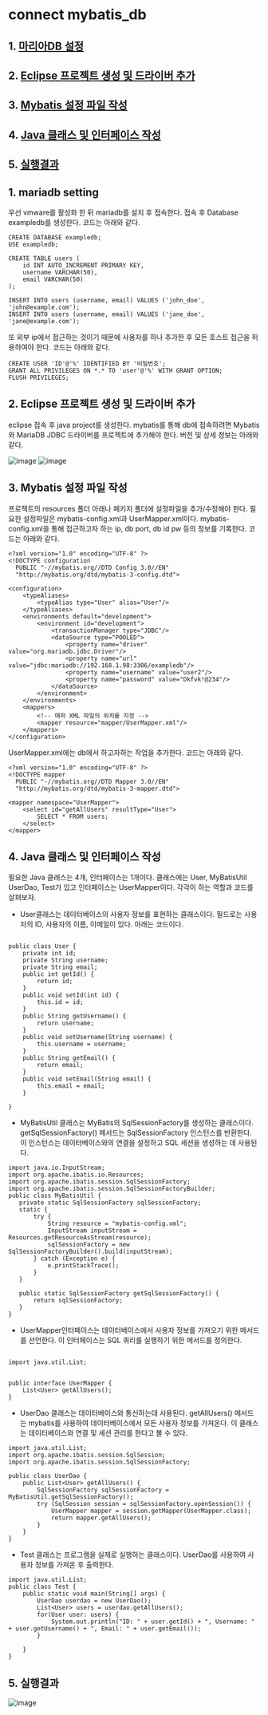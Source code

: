 # connect mybatis_db

## 1. [마리아DB 설정](#1-마리아db-설정)
## 2. [Eclipse 프로젝트 생성 및 드라이버 추가](#2-eclipse-프로젝트-생성-및-드라이버-추가)
## 3. [Mybatis 설정 파일 작성](#3-mybatis-설정-파일-작성)
## 4. [Java 클래스 및 인터페이스 작성](#4-java-클래스-및-인터페이스-작성)
## 5. [실행결과](#5-실행결과)


## 1.	mariadb setting
우선 vmware를 활성화 한 뒤 mariadb를 설치 후 접속한다. 
접속 후 Database exampledb를 생성한다. 코드는 아래와 같다.

```
CREATE DATABASE exampledb;
USE exampledb;

CREATE TABLE users (
    id INT AUTO_INCREMENT PRIMARY KEY,
    username VARCHAR(50),
    email VARCHAR(50)
);

INSERT INTO users (username, email) VALUES ('john_doe', 'john@example.com');
INSERT INTO users (username, email) VALUES ('jane_doe', 'jane@example.com');
```

또 외부 ip에서 접근하는 것이기 때문에 사용자를 하나 추가한 후 모든 호스트 접근을 허용하여야 한다. 코드는 아래와 같다.

```
CREATE USER 'ID'@'%' IDENTIFIED BY '비밀번호';
GRANT ALL PRIVILEGES ON *.* TO 'user'@'%' WITH GRANT OPTION;
FLUSH PRIVILEGES;
```


## 2.	Eclipse 프로젝트 생성 및 드라이버 추가
eclipse 접속 후 java project를 생성한다. mybatis를 통해 db에 접속하려면 Mybatis 와 MariaDB JDBC 드라이버를 프로젝트에 추가해야 한다. 
버전 및 상세 정보는 아래와 같다.
   
![image](https://github.com/auspicious0/connect_mybatis_db/assets/108572025/1d52e8e9-cf0c-4fc3-9208-201a412f28cb)
![image](https://github.com/auspicious0/connect_mybatis_db/assets/108572025/9b55337a-05b7-4301-b476-757b48036637)

## 3.	Mybatis 설정 파일 작성
프로젝트의 resources 폴더 아래나 페키지 폴더에 설정파일을 추가/수정해야 한다. 필요한 설정파일은 mybatis-config.xml과 UserMapper.xml이다. 
mybatis-config.xml을 통해 접근하고자 하는 ip, db port, db id pw 등의 정보를 기록한다. 
코드는 아래와 같다.

```
<?xml version="1.0" encoding="UTF-8" ?>
<!DOCTYPE configuration
  PUBLIC "-//mybatis.org//DTD Config 3.0//EN"
  "http://mybatis.org/dtd/mybatis-3-config.dtd">

<configuration>
    <typeAliases>
        <typeAlias type="User" alias="User"/>
    </typeAliases>
    <environments default="development">
        <environment id="development">
            <transactionManager type="JDBC"/>
            <dataSource type="POOLED">
                <property name="driver" value="org.mariadb.jdbc.Driver"/>
                <property name="url" value="jdbc:mariadb://192.168.1.98:3306/exampledb"/>
                <property name="username" value="user2"/>
                <property name="password" value="Dkfvk!@234"/>
            </dataSource>
        </environment>
    </environments>
    <mappers>
        <!-- 매퍼 XML 파일의 위치를 지정 -->
        <mapper resource="mapper/UserMapper.xml"/>
    </mappers>
</configuration>
```

UserMapper.xml에는 db에서 하고자하는 작업을 추가한다. 코드는 아래와 같다.

```
<?xml version="1.0" encoding="UTF-8" ?>
<!DOCTYPE mapper
  PUBLIC "-//mybatis.org//DTD Mapper 3.0//EN"
  "http://mybatis.org/dtd/mybatis-3-mapper.dtd">

<mapper namespace="UserMapper">
    <select id="getAllUsers" resultType="User">
        SELECT * FROM users;
    </select>
</mapper>

```

## 4.	Java 클래스 및 인터페이스 작성
필요한 Java 클래스는 4개, 인터페이스는 1개이다. 
클래스에는 User, MyBatisUtil UserDao, Test가 있고 인터페이스는 UserMapper이다. 
각각이 하는 역할과 코드를 살펴보자.

- User클래스는 데이터베이스의 사용자 정보를 표현하는 클래스이다. 필드로는 사용자의 ID, 사용자의 이름, 이메일이 있다.
아래는 코드이다. 

```

public class User {
	private int id;
	private String username;
	private String email;
	public int getId() {
		return id;
	}
	public void setId(int id) {
		this.id = id;
	}
	public String getUsername() {
		return username;
	}
	public void setUsername(String username) {
		this.username = username;
	}
	public String getEmail() {
		return email;
	}
	public void setEmail(String email) {
		this.email = email;
	}
	
}

```

- MyBatisUtil 클래스는 MyBatis의 SqlSessionFactory를 생성하는 클래스이다. 
getSqlSessionFactory() 메서드는 SqlSessionFactory 인스턴스를 반환한다. 이 인스턴스는 데이터베이스와의 연결을 설정하고 SQL 세션을 생성하는 데 사용된다.

 ```
import java.io.InputStream;
import org.apache.ibatis.io.Resources;
import org.apache.ibatis.session.SqlSessionFactory;
import org.apache.ibatis.session.SqlSessionFactoryBuilder;
public class MyBatisUtil {
    private static SqlSessionFactory sqlSessionFactory;
    static {
        try {
            String resource = "mybatis-config.xml";
            InputStream inputStream = Resources.getResourceAsStream(resource);
            sqlSessionFactory = new SqlSessionFactoryBuilder().build(inputStream);
        } catch (Exception e) {
            e.printStackTrace();
        }
    }

    public static SqlSessionFactory getSqlSessionFactory() {
        return sqlSessionFactory;
    }
}
```

- UserMapper인터페이스는 데이터베이스에서 사용자 정보를 가져오기 위한 메서드를 선언한다. 이 인터페이스는 SQL 쿼리를 실행하기 위한 메서드를 정의한다. 

```

import java.util.List;
 

public interface UserMapper {
	List<User> getAllUsers();
}

```

- UserDao 클래스는 데이터베이스와 통신하는데 사용된다. getAllUsers() 메서드는 mybatis를 사용하여 데이터베이스에서 모든 사용자 정보를 가져온다. 
이 클래스는 데이터베이스와 연결 및 세션 관리를 한다고 볼 수 있다.

```
import java.util.List;
import org.apache.ibatis.session.SqlSession;
import org.apache.ibatis.session.SqlSessionFactory;

public class UserDao {
    public List<User> getAllUsers() {
        SqlSessionFactory sqlSessionFactory = MyBatisUtil.getSqlSessionFactory();
        try (SqlSession session = sqlSessionFactory.openSession()) {
            UserMapper mapper = session.getMapper(UserMapper.class);
            return mapper.getAllUsers();
        }
    }
}

```

- Test 클래스는 프로그램을 실제로 실행하는 클래스이다. UserDao를 사용하여 사용자 정보를 가져온 후 출력한다.

```
import java.util.List;
public class Test {
	public static void main(String[] args) {
		UserDao userdao = new UserDao();
		List<User> users = userdao.getAllUsers();
		for(User user: users) {
			System.out.println("ID: " + user.getId() + ", Username: " + user.getUsername() + ", Email: " + user.getEmail());		
		}
			
	}
}

```

## 5. 실행결과
![image](https://github.com/auspicious0/connect_mybatis_db/assets/108572025/dec19de9-85ed-444b-9501-28ce88d2538f)

 
